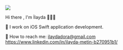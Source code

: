  
 
 <img src="https://media.giphy.com/media/ZRiLoLix9pnW7cVB5y/giphy.gif"> 
 
 Hi there , I'm İlayda 👩🏽‍💻 
 
🌿 I work on iOS Swift application development.

🌱 How to reach me:  ilaydadora@gmail.com
                     https://www.linkedin.com/in/ilayda-metin-b270951b1/
                     

